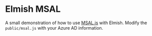 # Elmish MSAL
A small demonstration of how to use [MSAL.js](https://github.com/AzureAD/microsoft-authentication-library-for-js) with Elmish.
Modify the `public/msal.js` with your Azure AD information.